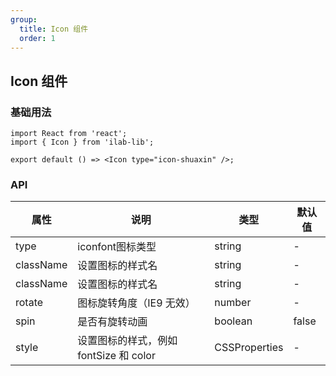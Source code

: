 ```yaml
---
group:
  title: Icon 组件
  order: 1
---
```


## Icon 组件

### 基础用法

```tsx
import React from 'react';
import { Icon } from 'ilab-lib';

export default () => <Icon type="icon-shuaxin" />;
```

### API

| 属性     | 说明     | 类型      | 默认值 |
| -------- | -------- | --------- | ------ |
| type | iconfont图标类型 | string | -      |
| className | 设置图标的样式名 | string | -      |
| className | 设置图标的样式名 | string | -      |
| rotate | 图标旋转角度（IE9 无效） | number | -      |
| spin | 是否有旋转动画 | boolean | false      |
| style | 设置图标的样式，例如 fontSize 和 color | CSSProperties | -      |
